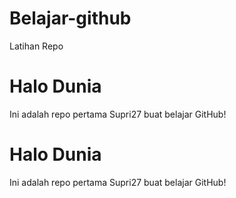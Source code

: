 # Belajar-github
Latihan Repo
# Halo Dunia
Ini adalah repo pertama Supri27 buat belajar GitHub!
# Halo Dunia
Ini adalah repo pertama Supri27 buat belajar GitHub!
